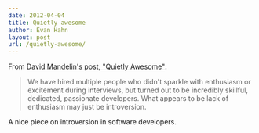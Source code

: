 ```yaml
---
date: 2012-04-04
title: Quietly awesome
author: Evan Hahn
layout: post
url: /quietly-awesome/
---
```


From [David Mandelin's post, "Quietly Awesome"](https://blog.mozilla.com/dmandelin/2012/04/02/quietly-awesome/):

> We have hired multiple people who didn't sparkle with enthusiasm or excitement during interviews, but turned out to be incredibly skillful, dedicated, passionate developers. What appears to be lack of enthusiasm may just be introversion.

A nice piece on introversion in software developers.
